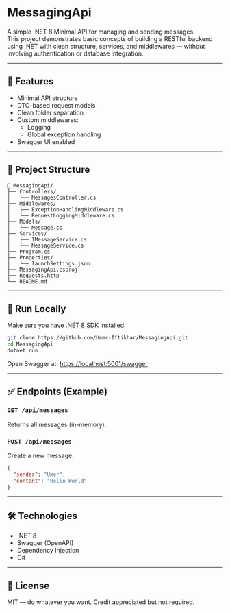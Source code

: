 # MessagingApi

A simple .NET 8 Minimal API for managing and sending messages.  
This project demonstrates basic concepts of building a RESTful backend using .NET with clean structure, services, and middlewares — without involving authentication or database integration.

---

## 🚀 Features

- Minimal API structure
- DTO-based request models
- Clean folder separation
- Custom middlewares:
  - Logging
  - Global exception handling
- Swagger UI enabled

---

## 📁 Project Structure

```
📁 MessagingApi/
├── Controllers/
│   └── MessagesController.cs
├── Middlewares/
│   ├── ExceptionHandlingMiddleware.cs
│   └── RequestLoggingMiddleware.cs
├── Models/
│   └── Message.cs
├── Services/
│   ├── IMessageService.cs
│   └── MessageService.cs
├── Program.cs
├── Properties/
│   └── launchSettings.json
├── MessagingApi.csproj
├── Requests.http
└── README.md
```

---

## 🔧 Run Locally

Make sure you have [.NET 8 SDK](https://dotnet.microsoft.com/download/dotnet/8.0) installed.

```bash
git clone https://github.com/Umer-Iftikhar/MessagingApi.git
cd MessagingApi
dotnet run
```

Open Swagger at: [https://localhost:5001/swagger](https://localhost:5001/swagger)

---

## ✅ Endpoints (Example)

### `GET /api/messages`
Returns all messages (in-memory).

### `POST /api/messages`
Create a new message.
```json
{
  "sender": "Umer",
  "content": "Hello World"
}
```

---

## 🛠️ Technologies

- .NET 8
- Swagger (OpenAPI)
- Dependency Injection
- C#

---

## 📄 License

MIT — do whatever you want. Credit appreciated but not required.


